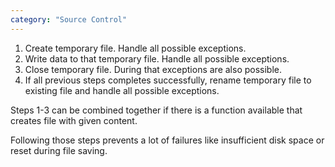 ```yaml
---
category: "Source Control"
---
```


1. Create temporary file. Handle all possible exceptions.
2. Write data to that temporary file. Handle all possible exceptions.
3. Close temporary file. During that exceptions are also possible.
4. If all previous steps completes successfully, rename temporary file to existing file and handle all possible exceptions.

Steps 1-3 can be combined together if there is a function available that creates file with given content.

Following those steps prevents a lot of failures like insufficient disk space or reset during file saving.

